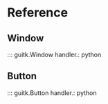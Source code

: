 # Reference

## Window

::: guitk.Window
    handler.: python

## Button

::: guitk.Button
    handler.: python
